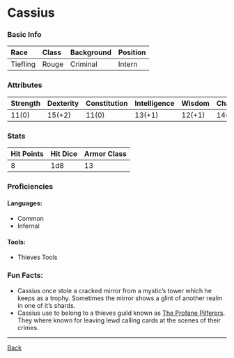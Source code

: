 # Cassius

### Basic Info

| Race | Class | Background | Position |
|:--|:--|:--|:--|
| Tiefling | Rouge | Criminal | Intern |

### Attributes

| Strength | Dexterity | Constitution | Intelligence | Wisdom | Charisma |
|:--|:--|:--|:--|:--|:--|
| 11(0) | 15(+2) | 11(0) | 13(+1) | 12(+1) | 14(+2) |

### Stats

| Hit Points | Hit Dice | Armor Class |
|:--|:--|:--|
| 8 | 1d8 | 13 |

### Proficiencies
#### Languages:
- Common
- Infernal

#### Tools:
- Thieves Tools

### Fun Facts:
- Cassius once stole a cracked mirror from a mystic’s tower which he keeps as a trophy. Sometimes the mirror shows a glint of another realm in one of it’s shards.
- Cassius use to belong to a thieves guild known as [The Profane Pilferers](../Organizations/TheProfanePilferers.md). They where known for leaving lewd calling cards at the scenes of their crimes.

---
[Back](./)